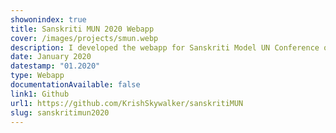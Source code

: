 ```yaml
---
showonindex: true
title: Sanskriti MUN 2020 Webapp
cover: /images/projects/smun.webp
description: I developed the webapp for Sanskriti Model UN Conference of 2020. This, in no way is a favourite project, I just want to use this platform to express my heartfelt 🖕 towards SMUN ❤️.
date: January 2020
datestamp: "01.2020"
type: Webapp
documentationAvailable: false
link1: Github
url1: https://github.com/KrishSkywalker/sanskritiMUN
slug: sanskritimun2020
---
```


